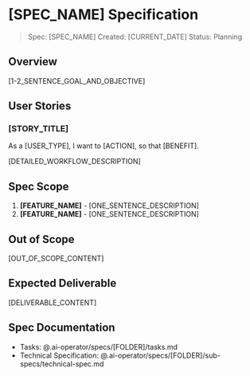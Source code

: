 # [SPEC_NAME] Specification

> Spec: [SPEC_NAME]
> Created: [CURRENT_DATE]
> Status: Planning

## Overview

[1-2_SENTENCE_GOAL_AND_OBJECTIVE]

## User Stories

### [STORY_TITLE]

As a [USER_TYPE], I want to [ACTION], so that [BENEFIT].

[DETAILED_WORKFLOW_DESCRIPTION]

## Spec Scope

1. **[FEATURE_NAME]** - [ONE_SENTENCE_DESCRIPTION]
2. **[FEATURE_NAME]** - [ONE_SENTENCE_DESCRIPTION]

## Out of Scope

[OUT_OF_SCOPE_CONTENT]

## Expected Deliverable

[DELIVERABLE_CONTENT]

## Spec Documentation

- Tasks: @.ai-operator/specs/[FOLDER]/tasks.md
- Technical Specification: @.ai-operator/specs/[FOLDER]/sub-specs/technical-spec.md